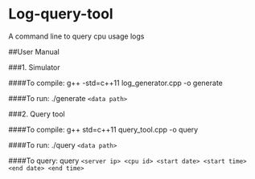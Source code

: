 # Log-query-tool
A command line to query cpu usage logs

##User Manual

###1. Simulator

####To compile:
g++ -std=c++11 log_generator.cpp -o generate

####To run:
./generate `<data path>`

###2. Query tool

####To compile:
g++ std=c++11 query_tool.cpp -o query

####To run:
./query `<data path>`

####To query:
query `<server ip> <cpu id> <start date> <start time> <end date> <end time>`
